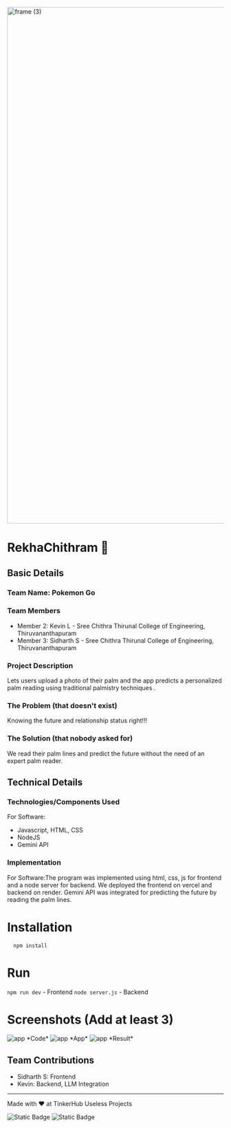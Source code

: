 <img width="3188" height="1202" alt="frame (3)" src="https://github.com/user-attachments/assets/517ad8e9-ad22-457d-9538-a9e62d137cd7" />


# RekhaChithram 🎯


## Basic Details
### Team Name: Pokemon Go


### Team Members
- Member 2: Kevin L - Sree Chithra Thirunal College of Engineering, Thiruvananthapuram
- Member 3: Sidharth S - Sree Chithra Thirunal College of Engineering, Thiruvananthapuram

### Project Description
Lets users upload a photo of their palm and the app predicts a personalized palm reading using traditional palmistry techniques . 

### The Problem (that doesn't exist)
Knowing the future and relationship status right!!!

### The Solution (that nobody asked for)
We read their palm lines and predict the future without the need of an expert palm reader.

## Technical Details
### Technologies/Components Used
For Software:
- Javascript, HTML, CSS
- NodeJS
- Gemini API

### Implementation
For Software:The program was implemented using html, css, js for frontend and a node server for backend. We deployed the frontend on vercel and backend on render. Gemini API was integrated for predicting the future by reading the palm lines.

# Installation
```git clone repo_name
  npm install
  ```

# Run
```npm run dev``` - Frontend
```node server.js``` - Backend

# Screenshots (Add at least 3)
<img src="images/code.png" alt="app"/>
*Code*

<img src="images/project.png" alt="app"/>
*App*

<img src="images/last.png" alt="app"/>
*Result*

## Team Contributions
- Sidharth S: Frontend
- Kevin: Backend, LLM Integration

---
Made with ❤️ at TinkerHub Useless Projects 

![Static Badge](https://img.shields.io/badge/TinkerHub-24?color=%23000000&link=https%3A%2F%2Fwww.tinkerhub.org%2F)
![Static Badge](https://img.shields.io/badge/UselessProjects--25-25?link=https%3A%2F%2Fwww.tinkerhub.org%2Fevents%2FQ2Q1TQKX6Q%2FUseless%2520Projects)



